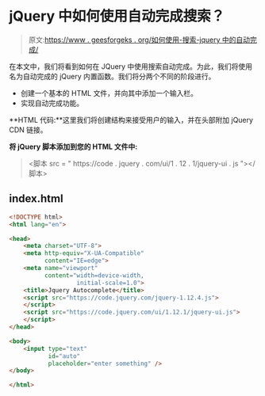 # jQuery 中如何使用自动完成搜索？

> 原文:[https://www . geesforgeks . org/如何使用-搜索-jquery 中的自动完成/](https://www.geeksforgeeks.org/how-to-use-search-autocomplete-in-jquery/)

在本文中，我们将看到如何在 JQuery 中使用搜索自动完成。为此，我们将使用名为自动完成的 jQuery 内置函数。我们将分两个不同的阶段进行。

*   创建一个基本的 HTML 文件，并向其中添加一个输入栏。
*   实现自动完成功能。

**HTML 代码:**这里我们将创建结构来接受用户的输入，并在头部附加 jQuery CDN 链接。

**将 jQuery 脚本添加到您的 HTML 文件中:**

> <脚本 src = " https://code . jquery . com/ui/1 . 12 . 1/jquery-ui . js "></脚本>

## index.html

```html
<!DOCTYPE html>
<html lang="en">

<head>
    <meta charset="UTF-8">
    <meta http-equiv="X-UA-Compatible" 
          content="IE=edge">
    <meta name="viewport" 
          content="width=device-width, 
                   initial-scale=1.0">
    <title>Jquery Autocomplete</title>
    <script src="https://code.jquery.com/jquery-1.12.4.js">
    </script>
    <script src="https://code.jquery.com/ui/1.12.1/jquery-ui.js">
    </script>
</head>

<body>
    <input type="text" 
           id="auto" 
           placeholder="enter something" />
</body>

</html>
```